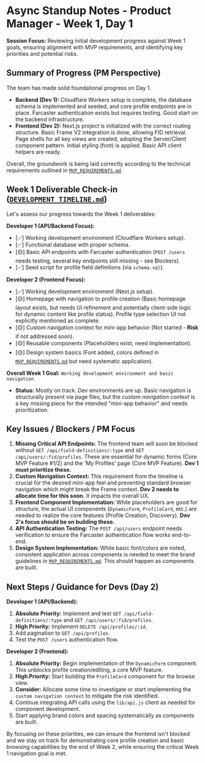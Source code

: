 # Async Standup Notes - Product Manager - Week 1, Day 1

**Session Focus:** Reviewing initial development progress against Week 1 goals, ensuring alignment with MVP requirements, and identifying key priorities and potential risks.

## Summary of Progress (PM Perspective)

The team has made solid foundational progress on Day 1.

*   **Backend (Dev 1):** Cloudflare Workers setup is complete, the database schema is implemented and seeded, and core profile endpoints are in place. Farcaster authentication exists but requires testing. Good start on the backend infrastructure.
*   **Frontend (Dev 2):** Next.js project is initialized with the correct routing structure. Basic Frame V2 integration is done, allowing FID retrieval. Page shells for all key views are created, adopting the Server/Client component pattern. Initial styling (font) is applied. Basic API client helpers are ready.

Overall, the groundwork is being laid correctly according to the technical requirements outlined in [`MVP_REQUIREMENTS.md`](../../docs/MVP_REQUIREMENTS.md).

## Week 1 Deliverable Check-in ([`DEVELOPMENT_TIMELINE.md`](../../docs/DEVELOPMENT_TIMELINE.md))

Let's assess our progress towards the Week 1 deliverables:

**Developer 1 (API/Backend Focus):**
*   [✅] Working development environment (Cloudflare Workers setup).
*   [✅] Functional database with proper schema.
*   [🟡] Basic API endpoints with Farcaster authentication (`POST /users` needs testing, several key endpoints still missing - see Blockers).
*   [✅] Seed script for profile field definitions (via `schema.sql`).

**Developer 2 (Frontend Focus):**
*   [✅] Working development environment (Next.js setup).
*   [🟡] Homepage with navigation to profile creation (Basic homepage layout exists, but needs UI refinement and potentially client-side logic for dynamic content like profile status). Profile type selection UI not explicitly mentioned as complete.
*   [🟡] Custom navigation context for mini-app behavior (Not started - **Risk** if not addressed soon).
*   [🟡] Reusable components (Placeholders exist, need implementation).
*   [🟡] Design system basics (Font added, colors defined in [`MVP_REQUIREMENTS.md`](../../docs/MVP_REQUIREMENTS.md) but need systematic application).

**Overall Week 1 Goal:** `Working development environment and basic navigation`
*   **Status:** Mostly on track. Dev environments are up. Basic navigation is structurally present via page files, but the *custom navigation context* is a key missing piece for the intended "mini-app behavior" and needs prioritization.

## Key Issues / Blockers / PM Focus

1.  **Missing Critical API Endpoints:** The frontend team will soon be blocked without `GET /api/field-definitions/:type` and `GET /api/users/:fid/profiles`. These are essential for dynamic forms (Core MVP Feature #1/2) and the 'My Profiles' page (Core MVP Feature). **Dev 1 must prioritize these.**
2.  **Custom Navigation Context:** This requirement from the timeline is crucial for the desired mini-app feel and preventing standard browser navigation which might break the Frame context. **Dev 2 needs to allocate time for this soon.** It impacts the overall UX.
3.  **Frontend Component Implementation:** While placeholders are good for structure, the actual UI components (`DynamicForm`, `ProfileCard`, etc.) are needed to realize the core features (Profile Creation, Discovery). **Dev 2's focus should be on building these.**
4.  **API Authentication Testing:** The `POST /api/users` endpoint needs verification to ensure the Farcaster authentication flow works end-to-end.
5.  **Design System Implementation:** While basic font/colors are noted, consistent application across components is needed to meet the brand guidelines in [`MVP_REQUIREMENTS.md`](../../docs/MVP_REQUIREMENTS.md). This should happen as components are built.

## Next Steps / Guidance for Devs (Day 2)

**Developer 1 (API/Backend):**
1.  **Absolute Priority:** Implement and test `GET /api/field-definitions/:type` and `GET /api/users/:fid/profiles`.
2.  **High Priority:** Implement `DELETE /api/profiles/:id`.
3.  Add pagination to `GET /api/profiles`.
4.  Test the `POST /users` authentication flow.

**Developer 2 (Frontend):**
1.  **Absolute Priority:** Begin implementation of the `DynamicForm` component. This unblocks profile creation/editing, a core MVP feature.
2.  **High Priority:** Start building the `ProfileCard` component for the browse view.
3.  **Consider:** Allocate some time to investigate or start implementing the `custom navigation context` to mitigate the risk identified.
4.  Continue integrating API calls using the `lib/api.js` client as needed for component development.
5.  Start applying brand colors and spacing systematically as components are built.

By focusing on these priorities, we can ensure the frontend isn't blocked and we stay on track for demonstrating core profile creation and basic browsing capabilities by the end of Week 2, while ensuring the critical Week 1 navigation goal is met. 